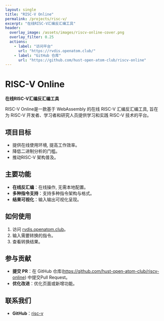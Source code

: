 ```yaml
---
layout: single
title: "RISC-V Online"
permalink: /projects/risc-v/
excerpt: "在线RISC-V汇编反汇编工具"
header:
  overlay_image: /assets/images/riscv-online-cover.png
  overlay_filter: 0.25
  actions:
    - label: "访问平台"
      url: "https://rvdis.openatom.club/"
    - label: "GitHub 仓库"
      url: "https://github.com/hust-open-atom-club/riscv-online"
---
```


# RISC-V Online 

**在线RISC-V汇编反汇编工具**

RISC-V Online是一款基于 WebAssembly 的在线 RISC-V 汇编反汇编工具, 旨在为 RISC-V 开发者、学习者和研究人员提供学习和实践 RISC-V 技术的平台。

## 项目目标
- 提供在线使用环境, 提高工作效率。
- 降低二进制分析的门槛。
- 推动RISC-V 架构普及。

## 主要功能
- **在线反汇编**：在线操作, 无需本地配置。
- **多种指令支持**：支持多种指令架构与格式。
- **结果可视化**：输入输出可视化呈现。

## 如何使用
1. 访问 [rvdis.openatom.club](https://rvdis.openatom.club/)。
2. 输入需要转换的指令。
3. 查看转换结果。

## 参与贡献
- **提交 PR**：在 GitHub 仓库(https://github.com/hust-open-atom-club/riscv-online) 中提交Pull Request。
- **优化改进**：优化页面或新增功能。

## 联系我们
- **GitHub**：[risc-v](https://github.com/hust-open-atom-club/riscv-online)
<!-- - **邮箱**： -->
